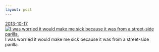 ```yaml
---
layout: post
---
```


<p>
  <time><a href="/94">2013-10-17</a></time>
  <a href="/94"><img src="{{ site.assets_url }}/94-640.jpg" srcset="{{ site.assets_url }}/94-1280.jpg 1280w, {{ site.assets_url }}/94-960.jpg 960w, {{ site.assets_url }}/94-640.jpg 640w, {{ site.assets_url }}/94-320.jpg 320w" sizes="(min-width: 700px) 50vw, calc(100vw - 2rem)" alt="I was worried it would make me sick because it was from a street-side parilla." /></a>
  <span>I was worried it would make me sick because it was from a street-side parilla.</span>
</p>

